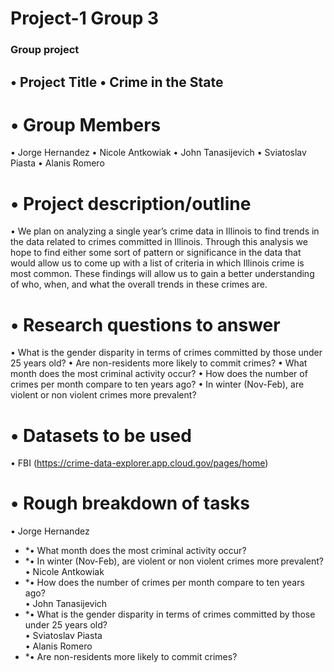 # Project-1 Group 3
### Group project  
## •	Project Title •	Crime in the State   
# •	Group Members
•	Jorge Hernandez
•	Nicole Antkowiak
•	John Tanasijevich
•	Sviatoslav Piasta
•	Alanis Romero  
# •	Project description/outline
•	We plan on analyzing a single year’s crime data in Illinois to find trends in the data related to crimes committed in Illinois.  Through this analysis we hope to find either some sort of pattern or significance in the data that would allow us to come up with a list of criteria in which Illinois crime is most common.  These findings will allow us to gain a better understanding of who, when, and what the overall trends in these crimes are. 
# •	Research questions to answer 
•	What is the gender disparity in terms of crimes committed by those under 25 years old?
•	Are non-residents more likely to commit crimes?
•	What month does the most criminal activity occur?
•	How does the number of crimes per month compare to ten years ago?
•	In winter (Nov-Feb), are violent or non violent crimes more prevalent?
# •	Datasets to be used
•	FBI 
(https://crime-data-explorer.app.cloud.gov/pages/home)
# •	Rough breakdown of tasks 
•	Jorge Hernandez  
* *• What month does the most criminal activity occur?  
* *• In winter (Nov-Feb), are violent or non violent crimes more prevalent?  
•	Nicole Antkowiak  
* *• How does the number of crimes per month compare to ten years ago?  
•	John Tanasijevich  
* *• What is the gender disparity in terms of crimes committed by those under 25 years old?  
•	Sviatoslav Piasta  
•	Alanis Romero 
* *• Are non-residents more likely to commit crimes?
